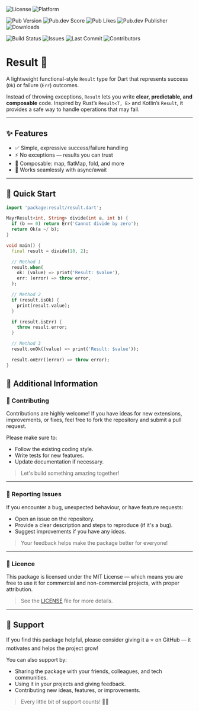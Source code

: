 ![License](https://img.shields.io/badge/license-MIT-blue.svg?label=Licence)
![Platform](https://img.shields.io/badge/Platform-Flutter-blue.svg)

![Pub Version](https://img.shields.io/pub/v/mayr_result?style=plastic&label=Version)
![Pub.dev Score](https://img.shields.io/pub/points/mayr_result?label=Score&style=plastic)
![Pub Likes](https://img.shields.io/pub/likes/mayr_result?label=Likes&style=plastic)
![Pub.dev Publisher](https://img.shields.io/pub/publisher/mayr_result?label=Publisher&style=plastic)
![Downloads](https://img.shields.io/pub/dm/mayr_result.svg?label=Downloads&style=plastic)

![Build Status](https://img.shields.io/github/actions/workflow/status/YoungMayor/mayr_dart_result/ci.yaml?label=Build)
![Issues](https://img.shields.io/github/issues/YoungMayor/mayr_dart_result.svg?label=Issues)
![Last Commit](https://img.shields.io/github/last-commit/YoungMayor/mayr_dart_result.svg?label=Latest%20Commit)
![Contributors](https://img.shields.io/github/contributors/YoungMayor/mayr_dart_result.svg?label=Contributors)


# Result 🧩

A lightweight functional-style `Result` type for Dart that represents success (`Ok`) or failure (`Err`) outcomes.

Instead of throwing exceptions, `Result` lets you write **clear, predictable, and composable** code.
Inspired by Rust’s `Result<T, E>` and Kotlin’s `Result`, it provides a safe way to handle operations that may fail.

---

## ✨ Features

- ✅ Simple, expressive success/failure handling
- ⚡️ No exceptions — results you can trust
- 🧠 Composable: map, flatMap, fold, and more
- 🧩 Works seamlessly with async/await

---

## 🚀 Quick Start

```dart
import 'package:result/result.dart';

MayrResult<int, String> divide(int a, int b) {
  if (b == 0) return Err('Cannot divide by zero');
  return Ok(a ~/ b);
}

void main() {
  final result = divide(10, 2);

  // Method 1
  result.when(
    ok: (value) => print('Result: $value'),
    err: (error) => throw error,
  );

  // Method 2
  if (result.isOk) {
    print(result.value);
  }

  if (result.isErr) {
    throw result.error;
  }

  // Method 3
  result.onOk((value) => print('Result: $value'));

  result.onErr((error) => throw error);
}
```

## 📢 Additional Information

### 🤝 Contributing
Contributions are highly welcome!
If you have ideas for new extensions, improvements, or fixes, feel free to fork the repository and submit a pull request.

Please make sure to:
- Follow the existing coding style.
- Write tests for new features.
- Update documentation if necessary.

> Let's build something amazing together!

---

### 🐛 Reporting Issues
If you encounter a bug, unexpected behaviour, or have feature requests:
- Open an issue on the repository.
- Provide a clear description and steps to reproduce (if it's a bug).
- Suggest improvements if you have any ideas.

> Your feedback helps make the package better for everyone!

---

### 📜 Licence
This package is licensed under the MIT License — which means you are free to use it for commercial and non-commercial projects, with proper attribution.

> See the [LICENSE](LICENSE) file for more details.

---

## 🌟 Support

If you find this package helpful, please consider giving it a ⭐️ on GitHub — it motivates and helps the project grow!

You can also support by:
- Sharing the package with your friends, colleagues, and tech communities.
- Using it in your projects and giving feedback.
- Contributing new ideas, features, or improvements.

> Every little bit of support counts! 🚀💙
